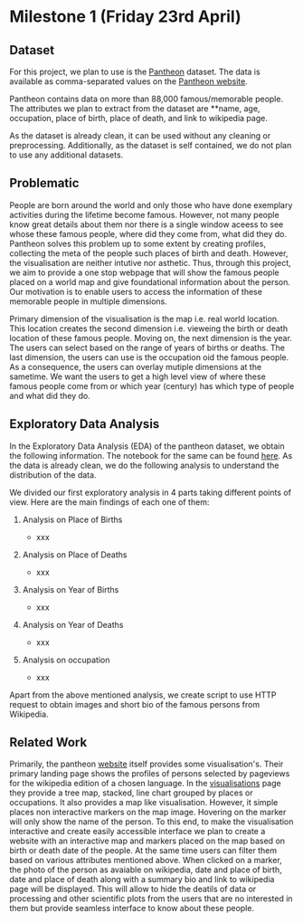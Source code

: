 # Milestone 1 (Friday 23rd April)

## Dataset

For this project, we plan to use is the [Pantheon](https://pantheon.world/) dataset. The data is available as comma-separated values on the [Pantheon website](https://storage.googleapis.com/pantheon-public-data/person_2020_update.csv.bz2).

Pantheon contains data on more than 88,000 famous/memorable people. The attributes we plan to extract from the dataset are \*\*name, age, occupation, place of birth, place of death, and link to wikipedia page.

As the dataset is already clean, it can be used without any cleaning or preprocessing. Additionally, as the dataset is self contained, we do not plan to use any additional datasets.

## Problematic

People are born around the world and only those who have done exemplary activities during the lifetime become famous. However, not many people know great details about them nor there is a single window aceess to see whose these famous people, where did they come from, what did they do. Pantheon solves this problem up to some extent by creating profiles, collecting the meta of the people such places of birth and death. However, the visualisation are neither intutive nor asthetic. Thus, through this project, we aim to provide a one stop webpage that will show the famous people placed on a world map and give foundational information about the person. Our motivation is to enable users to access the information of these memorable people in multiple dimensions.

Primary dimension of the visualisation is the map i.e. real world location. This location creates the second dimension i.e. vieweing the birth or death location of these famous people. Moving on, the next dimension is the year. The users can select based on the range of years of births or deaths. The last dimension, the users can use is the occupation oid the famous people. As a consequence, the users can overlay mutiple dimensions at the sametime. We want the users to get a high level view of where these famous people come from or which year (century) has which type of people and what did they do.

## Exploratory Data Analysis

In the Exploratory Data Analysis (EDA) of the pantheon dataset, we obtain the following information. The notebook for the same can be found [here](). As the data is already clean, we do the following analysis to understand the distribution of the data.

We divided our first exploratory analysis in 4 parts taking different points of view. Here are the main findings of each one of them:

1. Analysis on Place of Births

   - xxx

2. Analysis on Place of Deaths

   - xxx

3. Analysis on Year of Births

   - xxx

4. Analysis on Year of Deaths

   - xxx

5. Analysis on occupation

   - xxx

Apart from the above mentioned analysis, we create script to use HTTP request to obtain images and short bio of the famous persons from Wikipedia.

## Related Work

Primarily, the pantheon [website](https://pantheon.world/) itself provides some visualisation's. Their primary landing page shows the profiles of persons selected by pageviews for the wikipedia edition of a chosen language. In the [visualisations](https://pantheon.world/explore/viz) page they provide a tree map, stacked, line chart grouped by places or occupations. It also provides a map like visualisation. However, it simple places non interactive markers on the map image. Hovering on the marker will only show the name of the person. To this end, to make the visualisation interactive and create easily accessible interface we plan to create a website with an interactive map and markers placed on the map based on birth or death date of the people. At the same time users can filter them based on various attributes mentioned above. When clicked on a marker, the photo of the person as avaiable on wikipedia, date and place of birth, date and place of death along with a summary bio and link to wikipedia page will be displayed. This will allow to hide the deatils of data or processing and other scientific plots from the users that are no interested in them but provide seamless interface to know about these people.
